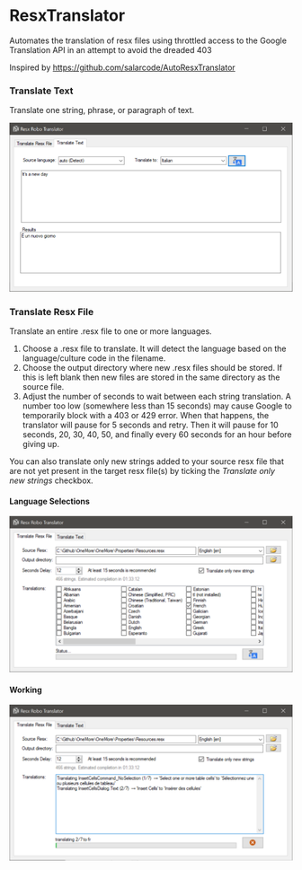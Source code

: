 # ResxTranslator
Automates the translation of resx files using throttled access to the Google Translation API in an attempt to avoid the dreaded 403

Inspired by https://github.com/salarcode/AutoResxTranslator

### Translate Text
Translate one string, phrase, or paragraph of text.

![Translate Text](Images/TranslateTextScreen.png)


### Translate Resx File
Translate an entire .resx file to one or more languages.

1. Choose a .resx file to translate. It will detect the language based on the language/culture
   code in the filename. 
2. Choose the output directory where new .resx files should be stored. If this is left blank
   then new files are stored in the same directory as the source file.
3. Adjust the number of seconds to wait between each string translation. A number too low
   (somewhere less than 15 seconds) may cause Google to temporarily block with a 403 or 429
   error. When that happens, the translator will pause for 5 seconds and retry. Then it will
   pause for 10 seconds, 20, 30, 40, 50, and finally every 60 seconds for an hour before
   giving up.

You can also translate only new strings added to your source resx file that are not yet
present in the target resx file(s) by ticking the _Translate only new strings_ checkbox.

#### Language Selections

![Translate Resx](Images/LanguagesScreen.png)

#### Working

![Translate Resx](Images/TranslateResxScreen.png)
